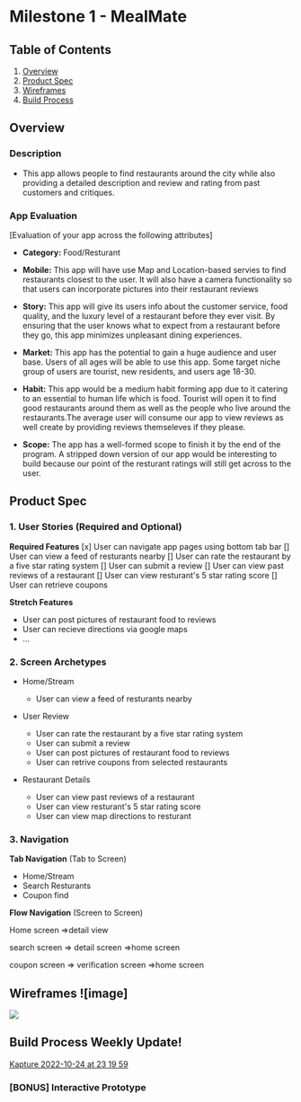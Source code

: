 # Milestone 1 - MealMate

## Table of Contents

1. [Overview](#Overview)
1. [Product Spec](#Product-Spec)
1. [Wireframes](#Wireframes)
2. [Build Process](#Build-Process)

## Overview

### Description

- This app allows people to find restaurants around the city while also providing a detailed description and review and rating from past customers and critiques.

### App Evaluation

[Evaluation of your app across the following attributes]
- **Category:** Food/Resturant

- **Mobile:** This app will have use Map and Location-based servies to find restaurants closest to the user. It will also have a camera functionality so that users can incorporate pictures into their restaurant reviews

- **Story:** This app will give its users info about the customer service, food quality, and the luxury level of a restaurant before they ever visit. By ensuring that the user knows what to expect from a restaurant before they go, this app minimizes unpleasant dining experiences.

- **Market:** This app has the potential to gain a huge audience and user base. Users of all ages will be able to use this app.  Some target niche group of users are tourist, new residents, and users age 18-30.  

- **Habit:** This app would be a medium habit forming app due to it catering to an essential to human life which is food. Tourist will open it to find good restaurants around them as well as the people who live around the restaurants.The average user will consume our app to view reviews as well create by providing reviews themseleves if they please.

- **Scope:** The app has a well-formed scope to finish it by the end of the program. A stripped down version of our app would be interesting to build because our point of the resturant ratings will still get across to the user.

## Product Spec

### 1. User Stories (Required and Optional)

**Required Features**
[x] User can navigate app pages using bottom tab bar
[] User can view a feed of resturants nearby
[] User can rate the restaurant by a five star rating system
[] User can submit a review
[] User can view past reviews of a restaurant
[] User can view resturant's 5 star rating score
[] User can retrieve coupons

**Stretch Features**

* User can post pictures of restaurant food to reviews
* User can recieve directions via google maps
* ...

### 2. Screen Archetypes

- Home/Stream
  - User can view a feed of resturants nearby
 
- User Review
  - User can rate the restaurant by a five star rating system
  - User can submit a review
  - User can post pictures of restaurant food to reviews
  - User can retrive coupons from selected restaurants 
 
- Restaurant Details 
  - User can view past reviews of a restaurant
  - User can view resturant's 5 star rating score
  - User can view map directions to resturant

### 3. Navigation

**Tab Navigation** (Tab to Screen)

* Home/Stream
* Search Resturants
* Coupon find

**Flow Navigation** (Screen to Screen)

Home screen
 =>detail view

search screen
=> detail screen
=>home screen

coupon screen
=> verification screen
=>home screen


## Wireframes ![image]

![](https://i.imgur.com/dKpj8qc.jpg)



## Build Process Weekly Update!
[Kapture 2022-10-24 at 23 19 59](https://user-images.githubusercontent.com/83426123/197674768-c5c11016-f0f7-4144-83b2-b5fcfcdfc730.gif)



### [BONUS] Interactive Prototype
